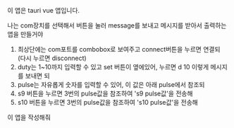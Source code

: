이 앱은 tauri vue 앱입니다.

나는 com장치를 선택해서 
버튼을 눌러 message를 보내고 메시지를 받아서 출력하는 앱을 만들거야 

1. 최상단에는 com포트를 combobox로 보여주고 connect버튼을 누르면 연결되 (다시 누르면 disconnect)
2. duty는 1~10까지 입력할 수 있고 set 버튼이 옆에있어, 누르면 d 10 이렇게 메시지를 보내면 되 
3. pulse는 자유롭게 숫자를 입력할 수 있어, 이 값은 아래 pulse에서 참조되
4. s9 버튼을 누르면 3번의 pulse값을 참조하여 's9 pulse값'을 전송해 
5. s10 버튼을 누르면 3번의 pulse값을 참조하여 's10 pulse값'을 전송해

이 앱을 작성해줘